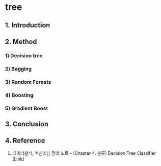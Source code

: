 # tree

## 1. Introduction



## 2. Method

### 1) Decision tree


### 2) Bagging

### 3) Random Forests


### 4) Boosting



### 5) Gradient Boost


## 3. Conclusion



## 4. Reference
1. 데이터분석, 머신러닝 정리 노트 - [Chapter 4. 분류] Decision Tree Classifier [[Link]](https://injo.tistory.com/15)
